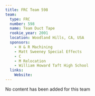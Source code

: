 ```yaml
---
title: FRC Team 598
team:
  type: FRC
  number: 598
  name: Team Duct Tape
  rookie_year: 2001
  location: Woodland Hills, CA, USA
  sponsors:
    - H & R Machining
    - Matt Sweeney Special Effects
    - C
    - M Relocation
    - William Howard Taft High School
  links:
    Website: 
---
```

No content has been added for this team